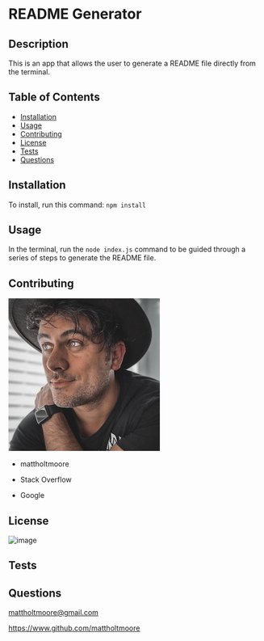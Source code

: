 # README Generator

  ## Description
  This is an app that allows the user to generate a README file directly from the terminal.


  ## Table of Contents

  - [Installation](#installation)
  - [Usage](#usage)
  - [Contributing](#contributing)
  - [License](#license)
  - [Tests](#tests)
  - [Questions](#questions)


  ## Installation
  To install, run this command: `npm install`


  ## Usage
  In the terminal, run the  `node index.js` command to be guided through a series of steps to generate the README file.


  ## Contributing
  ![image](img/profilepic.JPG)

  - mattholtmoore

  - Stack Overflow

  - Google


  ## License
  ![image](https://img.shields.io/badge/license-MIT-green)

 
  ## Tests 
  

  ## Questions
  mattholtmoore@gmail.com

  https://www.github.com/mattholtmoore